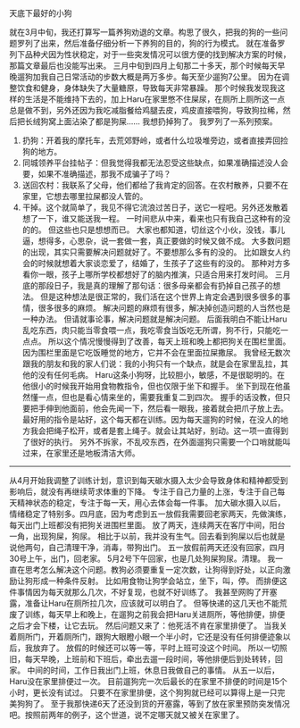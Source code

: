 天底下最好的小狗

就在3月中旬，我还打算写一篇养狗劝退的文章。构思了很久，把我的狗的一些问题罗列了出来，然后准备仔细分析一下养狗的目的，狗的行为模式。
就在准备罗列下品种犬因为性状稳定，对于一些突发情况可以很方便的找到解决方案的时候，那篇文章最后也没能写出来。
三月中旬到四月上旬那二十多天，那个时候每天早晚遛狗加我自己日常活动的步数大概是两万多步。每天至少遛狗7公里。
因为在调整饮食和健身，身体缺失了大量糖原，导致每天非常暴躁。
那个时候我发现我这样的生活是不能维持下去的，加上Haru在家里憋不住屎尿，在厕所上厕所这一点总是做不到，另外还因为我吃减脂餐给鸡腿去皮，鸡皮直接喂狗，导致狗拉稀，然后把长绒狗窝上面沾染了都是狗屎……
我想扔掉狗了。
我罗列了一系列预案。
1. 扔狗：开着我的摩托车，去荒郊野岭，或者什么垃圾堆旁边，或者直接弄回捡狗的地方。
2. 同城领养平台挂帖子：但我觉得我都无法忍受这些缺点，如果准确描述没人会要，如果不准确描述，那我不成骗子了吗？
3. 送回农村：我联系了父母，他们都给了我肯定的回答。在农村散养，只要不在家里，它想去哪里拉屎都没人管的。
4. 干掉。这个就简单了，我见不得它流浪过苦日子，送它一程吧。另外还发散着想了一下，谁又能送我一程。
一时间悲从中来，看来也只有我自己这种有的没的的。
但这些也只是想想而已。
大家也都知道，切丝这个小伙，没钱，事儿逼，想得多，心思杂，说一套做一套，真正要做的时候又做不成。
大多数问题的出现，其实只需要解决问题就好了。不要想那么多有的没的。
比如跟女人约会的时候就想着大家谈恋爱了，结婚了，生孩子了这些有的没的。
那种对方多看你一眼，孩子上哪所学校都想好了的脑内推演，只适合用来打发时间。
三月底的那段日子，我是真的理解了那句话：很多母亲都会有扔掉自己孩子的想法。
但是这种想法是很正常的，我们活在这个世界上肯定会遇到很多很多的事情，很多很多的麻烦。
解决问题的麻烦有很多，解决掉创造问题的人当然也是一种办法。
但请就事论事，解决问题就是解决问题。
后面我明白不能让Haru乱吃东西，肉只能当零食喂一点，我吃零食当饭吃无所谓，狗不行，只能吃一点点。
所以这个情况慢慢得到了改善，每天上班和晚上都把狗关在围栏里面。因为围栏里面是它吃饭睡觉的地方，它并不会在里面拉屎撒尿。
我曾经无数次跟我的朋友和我的家人们说：我的小狗只有一个缺点，就是会在家里乱拉，其他的没有任何毛病。
Haru这条小狗呀，比较胆小，敏感，不是很聪明的。在他很小的时候我开始用食物教指令，但也仅限于坐下和握手。
坐下到现在他虽然懂一点，但也是看心情来坐的，需要我重复二到四次。
握手的话没教，但只要把手伸到他面前，他会先闻一下，然后看一眼我，接着就会把爪子放上去。
最好用的指令是站好，这个每天都在训练。因为每天遛狗的时候，在没人的地方我会把绳子松开，或者是套上绳子。就会让其站好，别动。这一项一直得到了很好的执行。
另外不拆家，不乱咬东西，在外面遛狗只需要一个口哨就能叫过来，在家里还是地板清洁大师。
---
从4月开始我调整了训练计划，意识到每天碳水摄入太少会导致身体和精神都受到影响后，就没有再继续苛求体重的下降。
专注于自己力量的上涨，专注于自己每天精神状态的稳定，专注于每一天，用心去体会每一件事。
加大碳水摄入以后，情绪稳定了特别多。四月底，因为考虑到五一放假我需要回老家两天，先做演练，每天出门上班都没有把狗关进围栏里面。
放了两天，连续两天在客厅中间，阳台一角，出现狗屎，狗尿。
相比于以前，我并没有生气。回去看到狗屎以后也就是说他两句，自己清理干净，消毒，带狗出门。
五一放假前两天还没有回家，四月30号上午，出门，回老家。
5月2号下午回家，也是几处狗屎狗尿。清理。
我一直在思考怎么解决这个问题。教狗必须要重复一定次数，让狗得到好处，以正向激励让狗形成一种条件反射。
比如用食物让狗学会站立，坐下，叫，停。
而排便这件事情因为每天就那么几次，不好复现，也就不好训练了。
我甚至网购了开塞露，准备让Haru在厕所拉几次，应该就可以明白了。
但等快递的这几天也不能荒废了训练，每天早上和晚上，在遛狗之前我会把Haru关进厕所，等他排便，排便之后才会下楼，让它去玩。
然后问题又来了：他死活不肯在家里排便了。
当我关着厕所门，开着厕所门，跟狗大眼瞪小眼一个半小时，它还是没有任何排便迹象以后，我放弃了。
放假的时候还可以等一等，平时上班可没这个时间。
所以一切照旧，每天早晚，上班前和下班后，牵出去遛一段时间，等他排便后到处转转，回家。
中间的时间，工作日我出门上班，休息日我做自己的事情。
从五一以后，Haru没在家里排便过一次。
目前遛狗完一次后最长的在家里不排便的时间是15个小时，更长没有试过。
只要不在家里排便，这个狗狗就已经可以算得上是一只完美狗狗了。
至于我那快递6天了还没到货的开塞露，等到了放在家里预防突发情况吧。按照前两年的例子，这个世道，说不定哪天就又被关在家里了。
